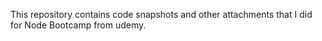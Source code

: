 This repository contains code snapshots and other attachments that I did for Node Bootcamp from udemy.
